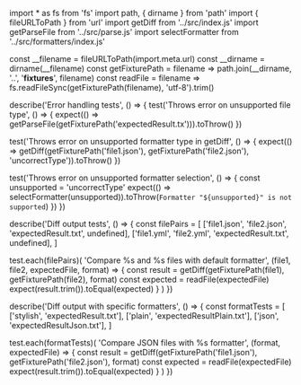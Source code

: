 import * as fs from 'fs'
import path, { dirname } from 'path'
import { fileURLToPath } from 'url'
import getDiff from '../src/index.js'
import getParseFile from '../src/parse.js'
import selectFormatter from '../src/formatters/index.js'

const __filename = fileURLToPath(import.meta.url)
const __dirname = dirname(__filename)
const getFixturePath = filename => path.join(__dirname, '..', '__fixtures__', filename)
const readFile = filename => fs.readFileSync(getFixturePath(filename), 'utf-8').trim()

describe('Error handling tests', () => {
  test('Throws error on unsupported file type', () => {
    expect(() => getParseFile(getFixturePath('expectedResult.tx'))).toThrow()
  })

  test('Throws error on unsupported formatter type in getDiff', () => {
    expect(() => getDiff(getFixturePath('file1.json'), getFixturePath('file2.json'), 'uncorrectType')).toThrow()
  })

  test('Throws error on unsupported formatter selection', () => {
    const unsupported = 'uncorrectType'
    expect(() => selectFormatter(unsupported)).toThrow(`Formatter "${unsupported}" is not supported`)
  })
})

describe('Diff output tests', () => {
  const filePairs = [
    ['file1.json', 'file2.json', 'expectedResult.txt', undefined],
    ['file1.yml', 'file2.yml', 'expectedResult.txt', undefined],
  ]

  test.each(filePairs)(
    'Compare %s and %s files with default formatter',
    (file1, file2, expectedFile, format) => {
      const result = getDiff(getFixturePath(file1), getFixturePath(file2), format)
      const expected = readFile(expectedFile)
      expect(result.trim()).toEqual(expected)
    }
  )
})

describe('Diff output with specific formatters', () => {
  const formatTests = [
    ['stylish', 'expectedResult.txt'],
    ['plain', 'expectedResultPlain.txt'],
    ['json', 'expectedResultJson.txt'],
  ]

  test.each(formatTests)(
    'Compare JSON files with %s formatter',
    (format, expectedFile) => {
      const result = getDiff(getFixturePath('file1.json'), getFixturePath('file2.json'), format)
      const expected = readFile(expectedFile)
      expect(result.trim()).toEqual(expected)
    }
  )
})
